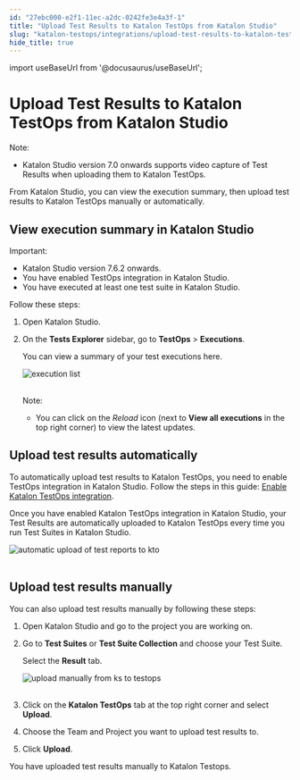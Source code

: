 ```yaml
---
id: "27ebc000-e2f1-11ec-a2dc-0242fe3e4a3f-1"
title: "Upload Test Results to Katalon TestOps from Katalon Studio"
slug: "katalon-testops/integrations/upload-test-results-to-katalon-testops-from-katalon-studio"
hide_title: true
---
```

import useBaseUrl from '@docusaurus/useBaseUrl';


# <a id="id" class="anchor_top_offset"/><a id="ariaid-title1" class="anchor_top_offset"/>Upload Test Results to Katalon TestOps from Katalon Studio

<div xmlns="http://www.w3.org/1999/xhtml" className="note note note_note"><span className="note__title">Note:</span> 
  <ul className="ul"><li className="li">Katalon Studio version 7.0 onwards supports video capture of Test Results when uploading them to Katalon TestOps.</li></ul>
</div>
<p xmlns="http://www.w3.org/1999/xhtml" className="p">From Katalon Studio, you can view the execution summary, then upload test results to Katalon TestOps manually or automatically.</p> 

## <a id="id_1" class="anchor_top_offset"/>View execution summary in Katalon Studio

<div xmlns="http://www.w3.org/1999/xhtml" className="note important note_important"><span className="note__title">Important:</span> 
  <ul className="ul"><li className="li">Katalon Studio version 7.6.2 onwards.</li><li className="li">You have enabled TestOps integration in Katalon Studio.</li><li className="li">You have executed at least one test suite in Katalon
      Studio.</li></ul>
</div>
<p xmlns="http://www.w3.org/1999/xhtml" className="p">Follow these steps:</p> 
<ol xmlns="http://www.w3.org/1999/xhtml" className="ol"><li className="li">     <p className="p">Open Katalon Studio.</p>   </li><li className="li">     <p className="p">On the <strong className="ph b">Tests Explorer</strong> sidebar, go to       <strong className="ph b">TestOps</strong> &gt; <strong className="ph b">Executions</strong>.</p>     <p className="p">You can view a summary of your test executions here.</p>     <p className="p">       <img className="image" src={useBaseUrl("https://github.com/katalon-studio/docs-images/raw/master/katalon-studio/docs/view-execution-list/execution-list.png")} alt="execution list" /><br /><br />     </p>     <div className="note note note_note"><span className="note__title">Note:</span>        <ul className="ul"><li className="li"><p className="p">You can click on the <em className="ph i">Reload</em> icon (next to <strong className="ph b">View               all executions</strong> in the top right corner) to view the latest             updates.</p></li></ul>     </div>   </li></ol> 
    

## <a id="id_2" class="anchor_top_offset"/>Upload test results automatically

    
      
<p xmlns="http://www.w3.org/1999/xhtml" className="p">To automatically upload test results to Katalon TestOps, you   need to enable TestOps integration in Katalon Studio. Follow the   steps in this guide: <a className="xref" href="/docs/katalon-studio-enterprise/integration/testops-integration/integrate-katalon-testops-with-katalon-studio#id_3">Enable     Katalon TestOps integration</a>.</p> 
      
<p xmlns="http://www.w3.org/1999/xhtml" className="p">Once you have enabled Katalon TestOps integration in Katalon   Studio, your Test Results are automatically uploaded to Katalon   TestOps every time you run Test Suites in Katalon Studio.</p> 
      
<p xmlns="http://www.w3.org/1999/xhtml" className="p">   <img className="image" src={useBaseUrl("https://github.com/katalon-studio/docs-images/raw/master/katalon-analytics/docs/testops-revamp-july-test-uploads-to-kto-from-ks/KS-TESTOPS-Upload-results-automatically.png")} alt="automatic upload of test reports to kto" /><br /><br /> </p> 
    
  
    

## <a id="id_3" class="anchor_top_offset"/>Upload test results manually

    
      
<p xmlns="http://www.w3.org/1999/xhtml" className="p">You can also upload test results manually by following these   steps:</p> 
      
<ol xmlns="http://www.w3.org/1999/xhtml" className="ol">   <li className="li">     <p className="p">Open Katalon Studio and go to the project you are working       on.</p>   </li>   <li className="li">     <p className="p">Go to <strong className="ph b">Test Suites</strong> or <strong className="ph b">Test Suite         Collection</strong> and choose your Test Suite.</p>     <p className="p">Select the <strong className="ph b">Result</strong> tab.</p>     <p className="p">       <img className="image" src={useBaseUrl("https://github.com/katalon-studio/docs-images/raw/master/katalon-analytics/docs/testops-revamp-july-test-uploads-to-kto-from-ks/KS-TESTOPS-Upload-result-manually.png")} alt="upload manually from ks to testops" /><br /><br />     </p>   </li>   <li className="li">     <p className="p">Click on the <strong className="ph b">Katalon TestOps</strong> tab at the top       right corner and select <strong className="ph b">Upload</strong>.</p>   </li>   <li className="li">     <p className="p">Choose the Team and Project you want to upload test results       to.</p>   </li>   <li className="li">     <p className="p">Click <strong className="ph b">Upload</strong>.</p>   </li> </ol> 
      
<p xmlns="http://www.w3.org/1999/xhtml" className="p">You have uploaded test results manually to Katalon Testops.</p> 
    
  
